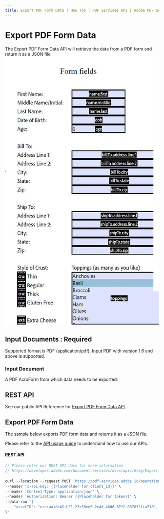 ```yaml
---
title: Export PDF Form Data | How Tos | PDF Services API | Adobe PDF Services
---
```


# Export PDF Form Data
The Export PDF Form Data API will retrieve the data from a PDF form and return it as a JSON file
![Export PDF Form Data](../exportform_overview.png)

## Input Documents : **Required**

Supported format is PDF (application/pdf). Input PDF with version 1.6 and above is supported.

### Input Document

A PDF AcroForm from which data needs to be exported.

## REST API

See our public API Reference for [Export PDF Form Data API](../../../apis/#tag/Export-PDF-Form-Data).

## Export PDF Form Data

The sample below exports PDF form data and returns it as a JSON file.

Please refer to the [API usage guide](../api-usage.md) to understand how to use our APIs.

<CodeBlock slots="heading, code" repeat="5" languages="REST API" />

#### REST API

```javascript
// Please refer our REST API docs for more information 
// https://developer.adobe.com/document-services/docs/apis/#tag/Export-PDF-Form-Data-API

curl --location --request POST 'https://pdf-services.adobe.io/operation/getformdata' \
--header 'x-api-key: {{Placeholder for client_id}}' \
--header 'Content-Type: application/json' \
--header 'Authorization: Bearer {{Placeholder for token}}' \
--data-raw '{
    "assetID": "urn:aaid:AS:UE1:23c30ee0-2e4d-46d6-87f2-087832fca718",
}'
```
